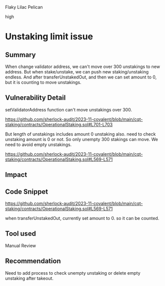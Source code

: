 Flaky Lilac Pelican

high

# Unstaking limit issue

## Summary

When change validator address, we can't move over 300 unstakings to new address. But when stake/unstake, we can push new staking/unstaking endless. And after transferUnstakedOut, and then we can set amount to 0, but it is counting to move unstakings.

## Vulnerability Detail

setValidatorAddress function can't move unstakings over 300. 

https://github.com/sherlock-audit/2023-11-covalent/blob/main/cqt-staking/contracts/OperationalStaking.sol#L701-L703

But length of unstakings includes amount 0 unstaking also. need to check unstaking amount is 0 or not. 
So only unempty 300 stakings can move. We need to avoid empty unstakings.

https://github.com/sherlock-audit/2023-11-covalent/blob/main/cqt-staking/contracts/OperationalStaking.sol#L569-L571

## Impact

## Code Snippet

https://github.com/sherlock-audit/2023-11-covalent/blob/main/cqt-staking/contracts/OperationalStaking.sol#L569-L571

when transferUnstakedOut, currently set amount to 0. so it can be counted.

## Tool used

Manual Review

## Recommendation

Need to add process to check unempty unstaking or delete empty unstaking after takeout.